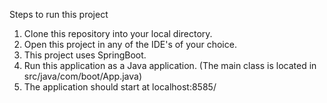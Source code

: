 Steps to run this project

1) Clone this repository into your local directory.
2) Open this project in any of the IDE's of your choice.
3) This project uses SpringBoot.
4) Run this application as a Java application. (The main class is located in src/java/com/boot/App.java)
5) The application should start at localhost:8585/
